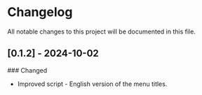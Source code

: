 # Changelog 

All notable changes to this project will be documented in this file.

## [0.1.2] - 2024-10-02

\### Changed 

- Improved script - English version of the menu titles.